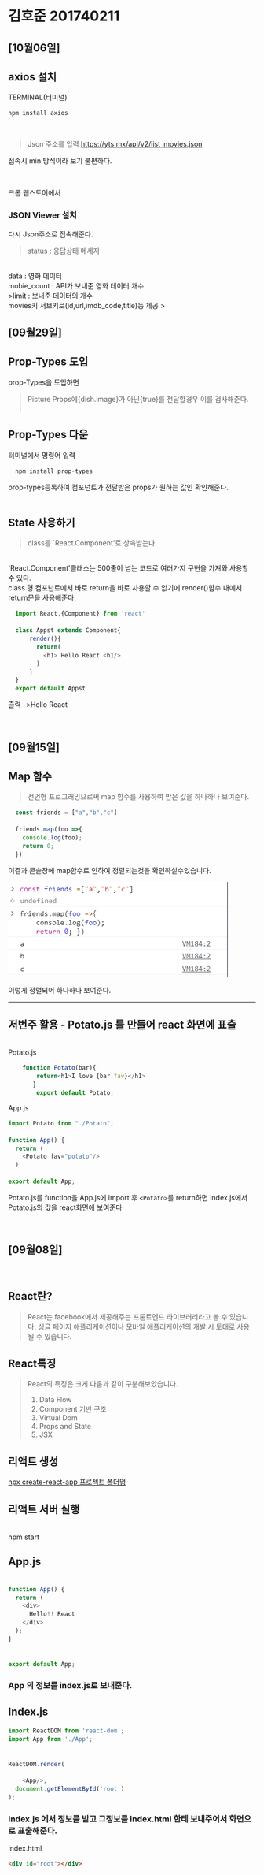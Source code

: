 # 김호준 201740211
## [10월06일]
<dr>

## axios 설치
TERMINAL(터미널)
```
npm install axios
```
<br>

>Json 주소를 입력
  https://yts.mx/api/v2/list_movies.json
>
접속시 min 방식이라 보기 불편하다.

<br>

크롬 웹스토어에서 
### JSON Viewer 설치
다시 Json주소로 접속해준다. 

>status : 응답상태 메세지
<br>
data : 영화 데이터
<br>
mobie_count : API가 보내준 영화 데이터 개수
<br>
>limit : 보내준  데이터의 개수
<br>
 movies키 서브키로(id,url,imdb_code,title)등 제공
>
<br>

## [09월29일]

Prop-Types 도입
---
prop-Types을 도입하면 
<br>
>Picture Props에{dish.image}가 아닌{true}를 전달할경우 이를 검사해준다.
<br><br>

Prop-Types 다운
---
터미널에서  명령어 입력
```javascript
  npm install prop-types
```
prop-types등록하여 컴포넌트가 전달받은 props가 원하는 값인 확인해준다.
<br><br>

State 사용하기
---
>class를 `React.Component'로 상속받는다.
<br>
'React.Component'클래스는 500줄이 넘는 코드로 여러가지 구현을 가져와 사용할 수 있다.

<br>
class 형 컴포넌트에서 바로 return을 바로 사용할 수 없기에 render()함수 내에서 return문을 사용해준다.

```javascript
  import React,{Component} from 'react'
  
  class Appst extends Component{
      render(){
        return(
          <h1> Hello React <h1/>
        )
      }
  }
  export default Appst
```
출력 ->Hello React


<br>
 

## [09월15일]
Map 함수
----
>선언형 프로그래밍으로써 map 함수를 사용하여 받은 값을 하나하나 보여준다.
```javascript
  const friends = ["a","b","c"]
  
  friends.map(foo =>{
    console.log(foo);
    return 0;
  })

```
이결과 콘솔창에 map함수로 인하여 정렬되는것을 확인하실수있습니다.

![ex_imgage](./0915.png)

이렇게 정렬되어 하나하나 보여준다.
<hr>

## 저번주 활용 - Potato.js 를 만들어 react 화면에 표출 

<br>
Potato.js 

```javascript
    function Potato(bar){
        return<h1>I love {bar.fav}</h1>
       }
        export default Potato;
```
App.js
```javascript
import Potato from "./Potato";

function App() {
  return (
    <Potato fav="potato"/>
  )

export default App;
```
Potato.js를 function을 App.js에 import 후 ```<Potato>```를 return하면 index.js에서 Potato.js의 값을 react화면에 보여준다

<br> 
 
 ## [09월08일]
 <br>
 
 React란?
---------
> React는 facebook에서 제공해주는 프론트엔드 라이브러리라고 볼 수 있습니다.
싱글 페이지 애플리케이션이나 모바일 애플리케이션의 개발 시 토대로 사용될 수 있습니다.

React특징
--------
>React의 특징은 크게 다음과 같이 구분해보았습니다.
>1. Data Flow
>2. Component 기반 구조
>3. Virtual Dom
>4. Props and State
>5. JSX

리액트 생성
----------

<u>
npx create-react-app 프로젝트 폴더명
</u>

리액트 서버 실행 
-------
<br>
npm start

App.js
-----

```javaScript

function App() {
  return (
    <div>
      Hello!! React
    </div>
  );
}


export default App;
```
### App 의 정보를  index.js로 보내준다.
Index.js
-------
```javaScript
import ReactDOM from 'react-dom';
import App from './App';


ReactDOM.render(

    <App/>,
  document.getElementById('root')
);

```
### index.js 에서 정보를 받고 그정보를 index.html 한테  보내주어서 화면으로 표출해준다.
index.html

``` html
<div id="root"></div>
```
